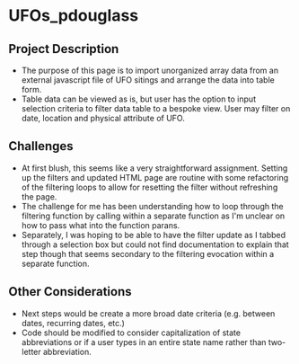 # UFOs_pdouglass

## Project Description
* The purpose of this page is to import unorganized array data from an external javascript file of UFO sitings and arrange the data into table form. 
* Table data can be viewed as is, but user has the option to input selection criteria to filter data table to a bespoke view. User may filter on date, location and physical attribute of UFO. 

## Challenges
* At first blush, this seems like a very straightforward assignment. Setting up the filters and updated HTML page are routine with some refactoring of the  filtering loops to allow for resetting the filter without refreshing the page. 
* The challenge for me has been understanding how to loop through the filtering function by calling within a separate function as I'm unclear on how to pass what into the function parans. 
* Separately, I was hoping to be able to have the filter update as I tabbed through a selection box but could not find documentation to explain that step though that seems secondary to the filtering evocation within a separate function. 

## Other Considerations
* Next steps would be create a more broad date criteria (e.g. between dates, recurring dates, etc.)
* Code should be modified to consider capitalization of state abbreviations or if a user types in an entire state name rather than two-letter abbreviation. 
